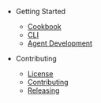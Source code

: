 - Getting Started

  - [Cookbook](/cookbook.md)
  - [CLI](/cli.md)
  - [Agent Development](/agent-development.md)

<!-- api reference -->

- Contributing

  - [License](/LICENSE.md)
  - [Contributing](/CONTRIBUTING.md)
  - [Releasing](/RELEASING.md)
